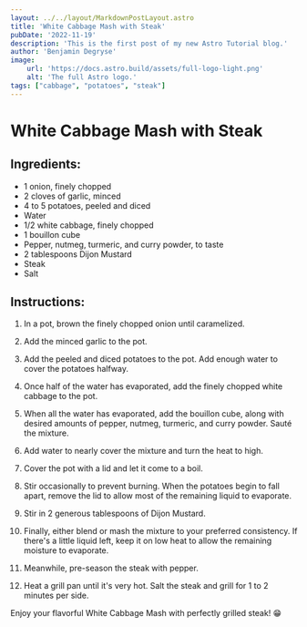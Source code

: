 ```yaml
---
layout: ../../layout/MarkdownPostLayout.astro
title: 'White Cabbage Mash with Steak'
pubDate: '2022-11-19'
description: 'This is the first post of my new Astro Tutorial blog.'
author: 'Benjamin Degryse'
image:
    url: 'https://docs.astro.build/assets/full-logo-light.png'
    alt: 'The full Astro logo.'
tags: ["cabbage", "potatoes", "steak"]
---
```


# White Cabbage Mash with Steak

## Ingredients:
- 1 onion, finely chopped
- 2 cloves of garlic, minced
- 4 to 5 potatoes, peeled and diced
- Water
- 1/2 white cabbage, finely chopped
- 1 bouillon cube
- Pepper, nutmeg, turmeric, and curry powder, to taste
- 2 tablespoons Dijon Mustard
- Steak
- Salt

## Instructions:
1. In a pot, brown the finely chopped onion until caramelized.

2. Add the minced garlic to the pot.

3. Add the peeled and diced potatoes to the pot. Add enough water to cover the potatoes halfway.

4. Once half of the water has evaporated, add the finely chopped white cabbage to the pot.

5. When all the water has evaporated, add the bouillon cube, along with desired amounts of pepper, nutmeg, turmeric, and curry powder. Sauté the mixture.

6. Add water to nearly cover the mixture and turn the heat to high.

7. Cover the pot with a lid and let it come to a boil.

8. Stir occasionally to prevent burning. When the potatoes begin to fall apart, remove the lid to allow most of the remaining liquid to evaporate.

9. Stir in 2 generous tablespoons of Dijon Mustard.

10. Finally, either blend or mash the mixture to your preferred consistency. If there's a little liquid left, keep it on low heat to allow the remaining moisture to evaporate.

11. Meanwhile, pre-season the steak with pepper.

12. Heat a grill pan until it's very hot. Salt the steak and grill for 1 to 2 minutes per side.

Enjoy your flavorful White Cabbage Mash with perfectly grilled steak! 😁
